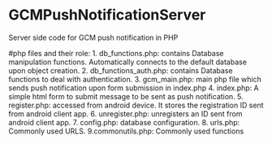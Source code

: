 # GCMPushNotificationServer
Server side code for GCM push notification in PHP

#php files and their role:
     1. db_functions.php: contains Database manipulation functions. Automatically connects to the default database upon object creation.
     2. db_functions_auth.php: contains Database functions to deal with authentication.
     3. gcm_main.php: main php file which sends push notification upon form submission in index.php
     4. index.php: A simple html form to submit message to be sent as push notification.
     5. register.php: accessed from android device. It stores the registration ID sent from android client app.
     6. unregister.php: unregisters an ID sent from android client app.
     7. config.php: database configuration.
     8. urls.php: Commonly used URLS.
     9.commonutils.php: Commonly used functions
